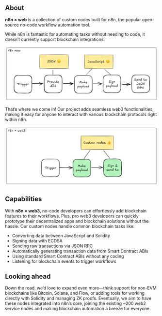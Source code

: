 ## About

**n8n × web** is a collection of custom nodes built for n8n, the popular open-source no-code workflow automation tool.

While n8n is fantastic for automating tasks without needing to code, it doesn’t currently support blockchain integrations.

![n8n-web3-2025-01-21-1421](./assets/n8n-now.png)

That’s where we come in! Our project adds seamless web3 functionalities, making it easy for anyone to interact with various blockchain protocols right within n8n.

![n8n-web3-2025-01-21-1421](./assets/n8n-web3.png)

## Capabilities

With **n8n × web3**, no-code developers can effortlessly add blockchain features to their workflows. Plus, pro web3 developers can quickly prototype their decentralized apps and blockchain solutions without the hassle. Our custom nodes handle common blockchain tasks like:

- Converting data between JavaScript and Solidity
- Signing data with ECDSA
- Sending raw transactions via JSON RPC
- Automatically generating transaction data from Smart Contract ABIs
- Using standard Smart Contract ABIs without any coding
- Listening for blockchain events to trigger workflows

## Looking ahead

Down the road, we’d love to expand even more—think support for non-EVM blockchains like Bitcoin, Solana, and Flow, or adding tools for working directly with Solidity and managing ZK proofs. Eventually, we aim to have these nodes integrated into n8n’s core, joining the existing ~200 web2 service nodes and making blockchain automation a breeze for everyone.